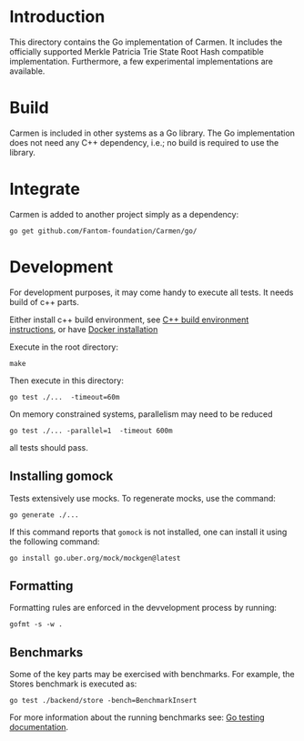 # Introduction

This directory contains the Go implementation of Carmen.
It includes the officially supported Merkle Patricia Trie State Root Hash compatible
implementation. 
Furthermore, a few experimental implementations are available.   

# Build

Carmen is included in other systems as a Go library.
The Go implementation does not need any C++ dependency, 
i.e.; no build is required to use the library. 

# Integrate

Carmen is added to another project simply as a dependency:

```
go get github.com/Fantom-foundation/Carmen/go/
```

# Development

For development purposes, it may come handy to execute all tests. It needs build of c++ parts.

Either install c++ build environment, see [C++ build environment instructions](../cpp/README.md),
or have [Docker installation](https://www.docker.com)

Execute in the root directory: 
```
make 
```

Then execute in this directory: 
```
go test ./...  -timeout=60m  
```

On memory constrained systems, parallelism may need to be reduced
```
go test ./... -parallel=1  -timeout 600m   
```
all tests should pass. 

## Installing gomock

Tests extensively use mocks. 
To regenerate mocks, use the command:

```
go generate ./...
```

If this command reports that `gomock` is not installed, one can install it using the following command:

```
go install go.uber.org/mock/mockgen@latest
```

## Formatting

Formatting rules are enforced in the devvelopment process by running:
```
gofmt -s -w .
```

## Benchmarks

Some of the key parts may be exercised with benchmarks. 
For example, the Stores benchmark is executed as:
```
go test ./backend/store -bench=BenchmarkInsert
```
For more information about the running benchmarks see: 
[Go testing documentation](https://pkg.go.dev/testing#hdr-Benchmarks).

